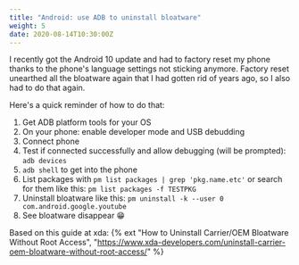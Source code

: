 ```yaml
---
title: "Android: use ADB to uninstall bloatware"
weight: 5
date: 2020-08-14T10:30:00Z
---
```


I recently got the Android 10 update and had to factory reset my phone thanks to the phone's language settings not sticking anymore. Factory reset unearthed all the bloatware again that I had gotten rid of years ago, so I also had to do that again.

Here's a quick reminder of how to do that:

1. Get ADB platform tools for your OS
2. On your phone: enable developer mode and USB debudding
3. Connect phone
4. Test if connected successfully and allow debugging (will be prompted): `adb devices`
5. `adb shell` to get into the phone
6. List packages with `pm list packages | grep 'pkg.name.etc'` or search for them like this: `pm list packages -f TESTPKG`
7. Uninstall bloatware like this: `pm uninstall -k --user 0 com.android.google.youtube`
8. See bloatware disappear 😁

Based on this guide at xda: {% ext "How to Uninstall Carrier/OEM Bloatware Without Root Access", "https://www.xda-developers.com/uninstall-carrier-oem-bloatware-without-root-access/" %}